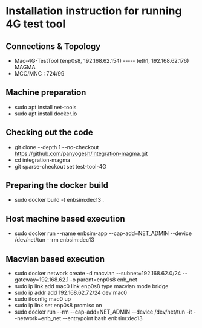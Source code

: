 # Installation instruction for running 4G test tool

## Connections & Topology
* Mac-4G-TestTool (enp0s8, 192.168.62.154) ----- (eth1, 192.168.62.176) MAGMA
* MCC/MNC : 724/99

## Machine preparation
* sudo apt install net-tools
* sudo apt  install docker.io

## Checking out the code
* git clone --depth 1 --no-checkout https://github.com/panyogesh/integration-magma.git
* cd integration-magma
* git sparse-checkout set test-tool-4G

## Preparing the docker build
* sudo docker build -t enbsim:dec13 .

## Host machine based execution
* sudo docker run  --name enbsim-app --cap-add=NET_ADMIN --device /dev/net/tun --rm  enbsim:dec13

## Macvlan based execution
* sudo docker network create -d macvlan --subnet=192.168.62.0/24 --gateway=192.168.62.1 -o parent=enp0s8 enb_net
* sudo ip link add mac0 link enp0s8 type macvlan mode bridge
* sudo ip addr add 192.168.62.72/24 dev mac0
* sudo ifconfig mac0 up
* sudo ip link set enp0s8 promisc on
* sudo docker run --rm --cap-add=NET_ADMIN --device /dev/net/tun -it --network=enb_net --entrypoint bash enbsim:dec13

